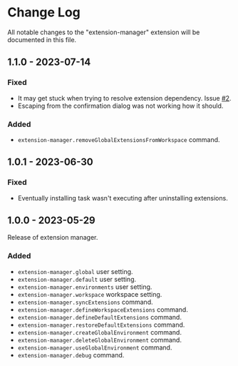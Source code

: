 # Change Log

All notable changes to the "extension-manager" extension will be documented in this file.

## 1.1.0 - 2023-07-14

### Fixed

- It may get stuck when trying to resolve extension dependency. Issue [#2](https://github.com/joaomrsouza/extension-manager/issues/2).
- Escaping from the confirmation dialog was not working how it should.

### Added

- `extension-manager.removeGlobalExtensionsFromWorkspace` command.

## 1.0.1 - 2023-06-30

### Fixed

- Eventually installing task wasn't executing after uninstalling extensions.

## 1.0.0 - 2023-05-29

Release of extension manager.

### Added

- `extension-manager.global` user setting.
- `extension-manager.default` user setting.
- `extension-manager.environments` user setting.
- `extension-manager.workspace` workspace setting.
- `extension-manager.syncExtensions` command.
- `extension-manager.defineWorkspaceExtensions` command.
- `extension-manager.defineDefaultExtensions` command.
- `extension-manager.restoreDefaultExtensions` command.
- `extension-manager.createGlobalEnvironment` command.
- `extension-manager.deleteGlobalEnvironment` command.
- `extension-manager.useGlobalEnvironment` command.
- `extension-manager.debug` command.
